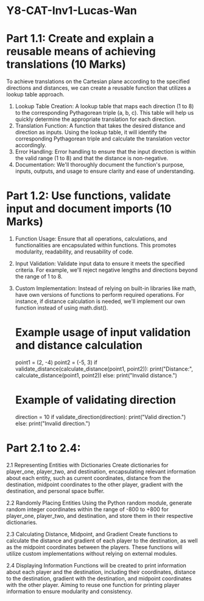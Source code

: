 # Y8-CAT-Inv1-Lucas-Wan


# Part 1.1: Create and explain a reusable means of achieving translations (10 Marks)
To achieve translations on the Cartesian plane according to the specified directions and distances, we can create a reusable function that utilizes a lookup table approach.

1. Lookup Table Creation: A lookup table that maps each direction (1 to 8) to the corresponding Pythagorean triple (a, b, c). This table will help us quickly determine the appropriate translation for each direction.
2. Translation Function: A function that takes the desired distance and direction as inputs. Using the lookup table, it will identify the corresponding Pythagorean triple and calculate the translation vector accordingly.
3. Error Handling: Error handling to ensure that the input direction is within the valid range (1 to 8) and that the distance is non-negative.
4. Documentation: We'll thoroughly document the function's purpose, inputs, outputs, and usage to ensure clarity and ease of understanding.


# Part 1.2:  Use functions, validate input and document imports (10 Marks)
1. Function Usage: Ensure that all operations, calculations, and functionalities are encapsulated within functions. This promotes modularity, readability, and reusability of code.
2. Input Validation: Validate input data to ensure it meets the specified criteria. For example, we'll reject negative lengths and directions beyond the range of 1 to 8.
3. Custom Implementation: Instead of relying on built-in libraries like math, have own versions of functions to perform required operations. For instance, if distance calculation is needed, we'll implement our own function instead of using math.dist().

    # Example usage of input validation and distance calculation
    point1 = (2, -4)
    point2 = (-5, 3)
    if validate_distance(calculate_distance(point1, point2)):
       print("Distance:", calculate_distance(point1, point2))
    else:
       print("Invalid distance.")

    # Example of validating direction
    direction = 10
    if validate_direction(direction):
        print("Valid direction.")
    else:
        print("Invalid direction.")


# Part 2.1 to 2.4:
2.1 Representing Entities with Dictionaries
Create dictionaries for player_one, player_two, and destination, encapsulating relevant information about each entity, such as current coordinates, distance from the destination, midpoint coordinates to the other player, gradient with the destination, and personal space buffer.

2.2 Randomly Placing Entities
Using the Python random module, generate random integer coordinates within the range of -800 to +800 for player_one, player_two, and destination, and store them in their respective dictionaries.

2.3 Calculating Distance, Midpoint, and Gradient
Create functions to calculate the distance and gradient of each player to the destination, as well as the midpoint coordinates between the players. These functions will utilize custom implementations without relying on external modules.

2.4 Displaying Information
Functions will be created to print information about each player and the destination, including their coordinates, distance to the destination, gradient with the destination, and midpoint coordinates with the other player. Aiming to reuse one function for printing player information to ensure modularity and consistency.